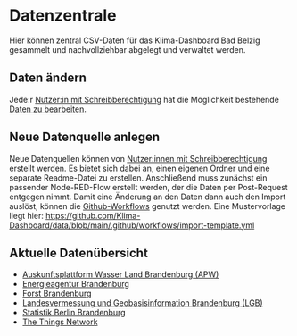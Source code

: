 # Datenzentrale

Hier können zentral CSV-Daten für das Klima-Dashboard Bad Belzig gesammelt und nachvollziehbar abgelegt und verwaltet werden.

## Daten ändern

Jede:r [Nutzer:in mit Schreibberechtigung](https://docs.github.com/en/repositories/managing-your-repositorys-settings-and-features/managing-repository-settings/managing-teams-and-people-with-access-to-your-repository) hat die Möglichkeit bestehende [Daten zu bearbeiten](https://docs.github.com/en/repositories/working-with-files/managing-files/editing-files).

## Neue Datenquelle anlegen
Neue Datenquellen können von [Nutzer:innen mit Schreibberechtigung](https://docs.github.com/en/repositories/managing-your-repositorys-settings-and-features/managing-repository-settings/managing-teams-and-people-with-access-to-your-repository) erstellt werden. Es bietet sich dabei an, einen eigenen Ordner und eine separate Readme-Datei zu erstellen. Anschließend muss zunächst ein passender Node-RED-Flow erstellt werden, der die Daten per Post-Request entgegen nimmt. Damit eine Änderung an den Daten dann auch den Import auslöst, können die [Github-Workflows](https://docs.github.com/en/actions/using-workflows) genutzt werden. Eine Mustervorlage liegt hier: https://github.com/Klima-Dashboard/data/blob/main/.github/workflows/import-template.yml


## Aktuelle Datenübersicht
- [Auskunftsplattform Wasser Land Brandenburg (APW)](/Auskunftsplattform%20Wasser%20Land%20Brandenburg)
- [Energieagentur Brandenburg](/Energieagentur%20Brandenburg)
- [Forst Brandenburg](/Forst%20Brandenburg)
- [Landesvermessung und Geobasisinformation Brandenburg (LGB)](/Landesvermessung%20und%20Geobasisinformation%20Brandenburg)
- [Statistik Berlin Brandenburg](/Statistik%20Berlin-Brandenburg)
- [The Things Network](/The%20Things%20Network)
